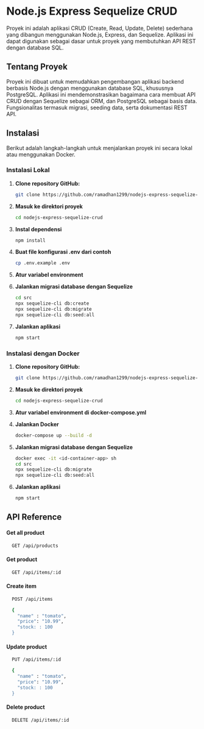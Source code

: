 # Node.js Express Sequelize CRUD

Proyek ini adalah aplikasi CRUD (Create, Read, Update, Delete) sederhana yang dibangun menggunakan Node.js, Express, dan Sequelize. Aplikasi ini dapat digunakan sebagai dasar untuk proyek yang membutuhkan API REST dengan database SQL.

## Tentang Proyek

Proyek ini dibuat untuk memudahkan pengembangan aplikasi backend berbasis Node.js dengan menggunakan database SQL, khususnya PostgreSQL. Aplikasi ini mendemonstrasikan bagaimana cara membuat API CRUD dengan Sequelize sebagai ORM, dan PostgreSQL sebagai basis data. Fungsionalitas termasuk migrasi, seeding data, serta dokumentasi REST API.

## Instalasi

Berikut adalah langkah-langkah untuk menjalankan proyek ini secara lokal atau menggunakan Docker.

### Instalasi Lokal

1. **Clone repository GitHub:**

   ```bash
   git clone https://github.com/ramadhan1299/nodejs-express-sequelize-crud.git

2. **Masuk ke direktori proyek**
    ```bash
    cd nodejs-express-sequelize-crud

3. **Instal dependensi**
    ```bash
    npm install

4. **Buat file konfigurasi .env dari contoh**
    ```bash
    cp .env.example .env

5. **Atur variabel environment**

6. **Jalankan migrasi database dengan Sequelize**
    ```bash
    cd src
    npx sequelize-cli db:create
    npx sequelize-cli db:migrate
    npx sequelize-cli db:seed:all

7. **Jalankan aplikasi**
    ```bash
    npm start

### Instalasi dengan Docker

1. **Clone repository GitHub:**

   ```bash
   git clone https://github.com/ramadhan1299/nodejs-express-sequelize-crud.git

2. **Masuk ke direktori proyek**
    ```bash
    cd nodejs-express-sequelize-crud

3. **Atur variabel environment di docker-compose.yml**

4. **Jalankan Docker**
    ```bash
    docker-compose up --build -d

5. **Jalankan migrasi database dengan Sequelize**
    ```bash
    docker exec -it <id-container-app> sh
    cd src
    npx sequelize-cli db:migrate
    npx sequelize-cli db:seed:all

6. **Jalankan aplikasi**
    ```bash
    npm start

## API Reference

#### Get all product

```bash
  GET /api/products
```

#### Get product

```bash
  GET /api/items/:id
```

#### Create item

```bash
  POST /api/items
```
```bash
  {
    "name" : "tomato",
    "price": "10.99",
    "stock: : 100
  }
```

#### Update product

```bash
  PUT /api/items/:id
```
```bash
  {
    "name" : "tomato",
    "price": "10.99",
    "stock: : 100
  }
```

#### Delete product

```bash
  DELETE /api/items/:id
```
